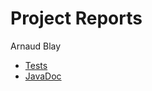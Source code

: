 # Project Reports

Arnaud Blay

* [Tests](./reports/tests/test/)
* [JavaDoc](./reports/javadoc/javadoc)